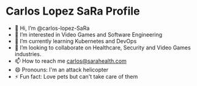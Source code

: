 # Carlos Lopez SaRa Profile

- 👋 Hi, I’m @carlos-lopez-SaRa
- 👀 I’m interested in Video Games and Software Engineering
- 🌱 I’m currently learning Kubernetes and DevOps
- 💞️ I’m looking to collaborate on Healthcare, Security and Video Games industries.
- 📫 How to reach me carlos@sarahealth.com
- 😄 Pronouns: I'm an attack helicopter
- ⚡ Fun fact: Love pets but can't take care of them

<!---
carlos-lopez-SaRa/carlos-lopez-SaRa is a ✨ special ✨ repository because its `README.md` (this file) appears on your GitHub profile.
You can click the Preview link to take a look at your changes.
--->
